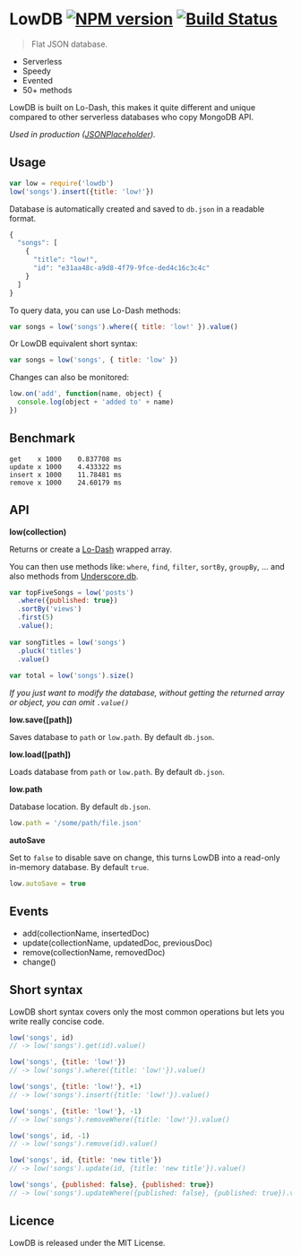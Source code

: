 # LowDB [![NPM version](https://badge.fury.io/js/lowdb.svg)](http://badge.fury.io/js/lowdb) [![Build Status](https://travis-ci.org/typicode/lowdb.svg)](https://travis-ci.org/typicode/lowdb)

> Flat JSON database.

* Serverless
* Speedy
* Evented
* 50+ methods

LowDB is built on Lo-Dash, this makes it quite different and unique compared to other serverless databases who copy MongoDB API.

_Used in production ([JSONPlaceholder](http://jsonplaceholder.typicode.com/))._

## Usage

```javascript
var low = require('lowdb')
low('songs').insert({title: 'low!'})
```

Database is automatically created and saved to `db.json` in a readable format.

```javascript
{
  "songs": [
    {
      "title": "low!",
      "id": "e31aa48c-a9d8-4f79-9fce-ded4c16c3c4c"
    }
  ]
}
```

To query data, you can use Lo-Dash methods:

```javascript
var songs = low('songs').where({ title: 'low!' }).value()
```

Or LowDB equivalent short syntax:

```javascript
var songs = low('songs', { title: 'low' })
```

Changes can also be monitored:

```javascript
low.on('add', function(name, object) {
  console.log(object + 'added to' + name)
})
```

## Benchmark

```
get    x 1000    0.837708 ms
update x 1000    4.433322 ms
insert x 1000    11.78481 ms
remove x 1000    24.60179 ms
```

## API

__low(collection)__

Returns or create a [Lo-Dash](http://lodash.com/docs) wrapped array.

You can then use methods like: `where`, `find`, `filter`, `sortBy`, `groupBy`, ... and also methods from [Underscore.db](https://github.com/typicode/underscore.db).

```javascript
var topFiveSongs = low('posts')
  .where({published: true})
  .sortBy('views')
  .first(5)
  .value();
  
var songTitles = low('songs')
  .pluck('titles')
  .value()
  
var total = low('songs').size()
```

_If you just want to modify the database, without getting the returned array or object, you can omit `.value()`_

__low.save([path])__

Saves database to `path` or `low.path`. By default `db.json`.

__low.load([path])__

Loads database from `path` or `low.path`. By default `db.json`.

__low.path__

Database location. By default `db.json`.

```javascript
low.path = '/some/path/file.json'
```

__autoSave__

Set to `false` to disable save on change, this turns LowDB into a read-only in-memory database. By default `true`.

```javascript
low.autoSave = true
```

## Events

* add(collectionName, insertedDoc)
* update(collectionName, updatedDoc, previousDoc)
* remove(collectionName, removedDoc)
* change()

## Short syntax

LowDB short syntax covers only the most common operations but lets you write really concise code.

```javascript
low('songs', id)
// -> low('songs').get(id).value()
```

```javascript
low('songs', {title: 'low!'})
// -> low('songs').where({title: 'low!'}).value()
```

```javascript
low('songs', {title: 'low!'}, +1)
// -> low('songs').insert({title: 'low!'}).value()
```

```javascript
low('songs', {title: 'low!'}, -1)
// -> low('songs').removeWhere({title: 'low!'}).value()
```

```javascript
low('songs', id, -1)
// -> low('songs').remove(id).value()
```

```javascript
low('songs', id, {title: 'new title'})
// -> low('songs').update(id, {title: 'new title'}).value()
```

```javascript
low('songs', {published: false}, {published: true})
// -> low('songs').updateWhere({published: false}, {published: true}).value()
```

## Licence

LowDB is released under the MIT License.
